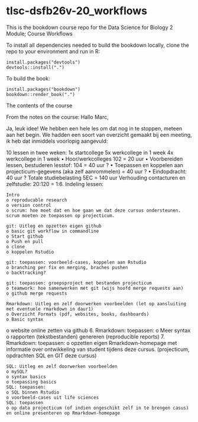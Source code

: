 # tlsc-dsfb26v-20_workflows

This is the bookdown course repo for the Data Science for Biology 2 Module; Course Workflows

To install all dependencies needed to build the bookdown locally, clone the repo to your environment and run in R:

``` 
install.packages("devtools")
devtools::install(".")
```

To build the book:
```
install.packages("bookdown")
bookdown::render_book(".")
```

The contents of the course

From the notes on the course:
Hallo Marc,

Ja, leuk idee!
We hebben een hele les om dat nog in te stoppen, meteen aan het begin.
We hadden een soort van overzicht gemaakt bij een meeting, ik heb dat inmiddels voorlopig aangevuld:

10 lessen in twee weken:
1x startcollege
5x werkcollege in 1 week
4x werkcollege in 1 week
• Hoor/werkcolleges 102 = 20 uur
• Voorbereiden lessen, bestuderen lesstof: 104 = 40 uur ?
• Toepassen en koppelen aan projecticum-gegevens (aka zelf aanrommelen) = 40 uur ?
• Eindopdracht: 40 uur ?
Totale studiebelasting 5EC = 140 uur
Verhouding contacturen en zelfstudie: 20:120 = 1:6.
Indeling lessen:

    Intro
    o reproducable research
    o version control
    o scrum: hoe moet dat en hoe gaan we dat deze cursus ondersteunen. scrum moeten ze toepassen op projecticum.

    git: Uitleg en opzetten eigen github
    o basic git workflow in commandline
    o Start github
    o Push en pull
    o clone
    o koppelen Rstudio

    git: toepassen: voorbeeld-cases, koppelen aan Rstudio
    o branching per fix en merging, braches pushen
    o backtracking?

    git: toepassen: groepsproject met bestanden projecticum
    o teamwork: hoe samenwerken met git (wijs hoofd merge requests aan)
    o github merge requests

    Rmarkdown: Uitleg en zelf doorwerken voorbeelden (let op aansluiting met eventuele rmarkdown in daur1)
    o Overzicht Formats (pdf, websites, books, dashboards)
    o Basic syntax

o website online zetten via github
6. Rmarkdown: toepassen:
o Meer syntax
o rapporten (tekstbestanden) genereren (reproducible reports)
7. Rmarkdown: toepassen:
o opzetten eigen Rmarkdown-homepage met informatie over ontwikkeling van student tijdens deze cursus. (projecticum, opdrachten SQL en GIT deze cursus)

    SQL: Uitleg en zelf doorwerken voorbeelden
    o mySQL?
    o syntax basics
    o toepassing basics
    SQL: toepassen:
    o SQL binnen Rstudio
    o voorbeeld-cases uit life sciences
    SQL: toepassen
    o op data projecticum (of indien ongeschikt zelf in te brengen casus) en online presenteren op Rmarkdown-homepage


